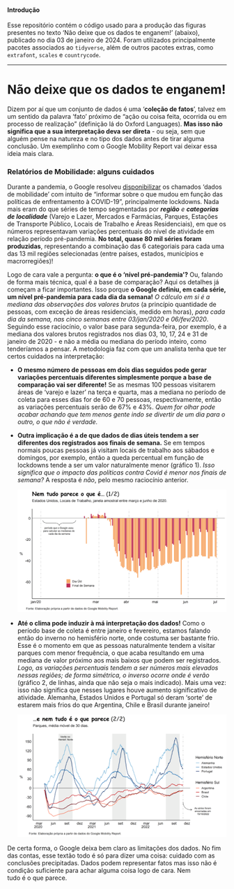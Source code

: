 
<!-- README.md is generated from README.Rmd. Please edit that file -->

#### Introdução

Esse repositório contém o código usado para a produção das figuras
presentes no texto ‘Não deixe que os dados te enganem!’ (abaixo),
publicado no dia 03 de janeiro de 2024. Foram utilizados principalmente
pacotes associados ao `tidyverse`, além de outros pacotes extras, como
`extrafont`, `scales` e `countrycode`.

------------------------------------------------------------------------

# Não deixe que os dados te enganem!

Dizem por aí que um conjunto de dados é uma ‘**coleção de fatos**’,
talvez em um sentido da palavra ‘fato’ próximo de “ação ou coisa feita,
ocorrida ou em processo de realização” (definição lá do Oxford
Languages). **Mas isso não significa que a sua interpretação deva ser
direta** - ou seja, sem que alguém pense na natureza e no tipo dos dados
antes de tirar alguma conclusão. Um exemplinho com o Google Mobility
Report vai deixar essa ideia mais clara.

### Relatórios de Mobilidade: alguns cuidados

Durante a pandemia, o Google resolveu
[disponibilizar](https://www.google.com/covid19/mobility/) os chamados
‘dados de mobilidade’ com intuito de “informar sobre o que mudou em
função das políticas de enfrentamento à COVID-19”, principalmente
lockdowns. Nada mais eram do que séries de tempo segmentadas por
***região*** *e **categorias de localidade*** (Varejo e Lazer, Mercados
e Farmácias, Parques, Estações de Transporte Público, Locais de Trabalho
e Áreas Residenciais), em que os números representavam variações
percentuais do nível de atividade em relação período pré-pandemia. **No
total, quase 80 mil séries foram produzidas**, representando a
combinação das 6 categoriais para cada uma das 13 mil regiões
selecionadas (entre países, estados, municípios e macrorregiões)!

Logo de cara vale a pergunta: **o que é o ‘nível pré-pandemia’?** Ou,
falando de forma mais técnica, qual é a base de comparação? Aqui os
detalhes já começam a ficar importantes. Isso porque **o Google definiu,
em cada série, um nível pré-pandemia para cada dia da semana!** *O
cálculo em si é a mediana das observações dos valores brutos* (a
princípio quantidade de pessoas, com exceção de áreas residenciais,
medido em horas), *para cada dia da semana, nas cinco semanas entre
03/jan/2020 e 06/fev/2020*. Seguindo esse raciocínio, o valor base para
segunda-feira, por exemplo, é a mediana dos valores brutos registrados
nos dias 03, 10, 17, 24 e 31 de janeiro de 2020 - e não a média ou
mediana do período inteiro, como tenderíamos a pensar. A metodologia faz
com que um analista tenha que ter certos cuidados na interpretação:

- **O mesmo número de pessoas em dois dias seguidos pode gerar variações
  percentuais diferentes simplesmente porque a base de comparação vai
  ser diferente!** Se as mesmas 100 pessoas visitarem áreas de ‘varejo e
  lazer’ na terça e quarta, mas a mediana no período de coleta para
  esses dias for de 60 e 70 pessoas, respectivamente, então as variações
  percentuais serão de 67% e 43%. *Quem for olhar pode acabar achando
  que tem menos gente indo se divertir de um dia para o outro, o que não
  é verdade.*

- **Outra implicação é a de que dados de dias úteis tendem a ser
  diferentes dos registrados aos finais de semana.** Se em tempos
  normais poucas pessoas já visitam locais de trabalho aos sábados e
  domingos, por exemplo, então a queda percentual em função de lockdowns
  tende a ser um valor naturalmente menor (gráfico 1). *Isso significa
  que o impacto das políticas contra Covid é menor nos finais de
  semana?* A resposta é *não*, pelo mesmo raciocínio anterior.

  ![](images/clipboard-3031227040.png)

<!-- -->

- **Até o clima pode induzir à má interpretação dos dados!** Como o
  período base de coleta é entre janeiro e fevereiro, estamos falando
  então do inverno no hemisfério norte, onde costuma ser bastante frio.
  Esse é o momento em que as pessoas naturalmente tendem a visitar
  parques com menor frequência, o que acaba resultando em uma mediana de
  valor próximo aos mais baixos que podem ser registrados. *Logo, as
  variações percentuais tendem a ser números mais elevados nessas
  regiões; de forma simétrica, o inverso ocorre onde é verão* (gráfico
  2, de linhas, ainda que não seja o mais indicado). Mais uma vez: isso
  não significa que nesses lugares houve aumento significativo de
  atividade. Alemanha, Estados Unidos e Portugal só deram ‘sorte’ de
  estarem mais frios do que Argentina, Chile e Brasil durante janeiro!

  ![](images/clipboard-1923593520.png)

De certa forma, o Google deixa bem claro as limitações dos dados. No fim
das contas, esse textão todo é só para dizer uma coisa: cuidado com as
conclusões precipitadas. Dados podem representar fatos mas isso não é
condição suficiente para achar alguma coisa logo de cara. Nem
tudo é o que parece.
